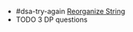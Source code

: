 - #dsa-try-again [Reorganize String](https://leetcode.com/problems/reorganize-string/)
- TODO 3 DP questions
